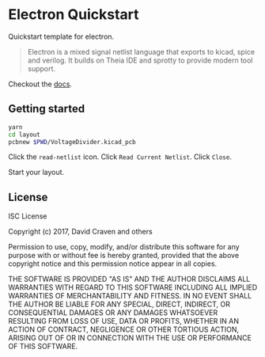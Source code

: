 # Electron Quickstart

Quickstart template for electron.

> Electron is a mixed signal netlist language that exports to kicad, spice and
verilog. It builds on Theia IDE and sprotty to provide modern tool support.

Checkout the [docs](https://electron-lang.github.io/quickstart).

## Getting started
```sh
yarn
cd layout
pcbnew $PWD/VoltageDivider.kicad_pcb
```

Click the `read-netlist` icon.
Click `Read Current Netlist`.
Click `Close`.

Start your layout.

## License
ISC License

Copyright (c) 2017, David Craven and others

Permission to use, copy, modify, and/or distribute this software for any
purpose with or without fee is hereby granted, provided that the above
copyright notice and this permission notice appear in all copies.

THE SOFTWARE IS PROVIDED "AS IS" AND THE AUTHOR DISCLAIMS ALL WARRANTIES WITH
REGARD TO THIS SOFTWARE INCLUDING ALL IMPLIED WARRANTIES OF MERCHANTABILITY
AND FITNESS. IN NO EVENT SHALL THE AUTHOR BE LIABLE FOR ANY SPECIAL, DIRECT,
INDIRECT, OR CONSEQUENTIAL DAMAGES OR ANY DAMAGES WHATSOEVER RESULTING FROM
LOSS OF USE, DATA OR PROFITS, WHETHER IN AN ACTION OF CONTRACT, NEGLIGENCE
OR OTHER TORTIOUS ACTION, ARISING OUT OF OR IN CONNECTION WITH THE USE OR
PERFORMANCE OF THIS SOFTWARE.
